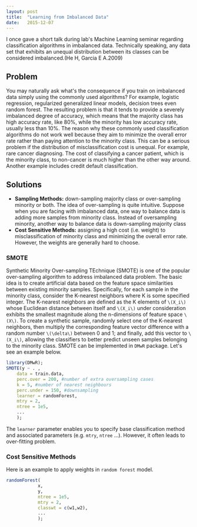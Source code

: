 ```yaml
---
layout: post
title:  "Learning from Imbalanced Data"
date:   2015-12-07
---
```

<span class="dropcap">I</span> once gave a short talk during lab's Machine Learning seminar regarding classification algorithms in imbalanced data. Technically speaking, any data set that exhibits an unequal distribution between its classes can be considered imbalanced.(He H, Garcia E A.2009)

## Problem
You may naturally ask what's the consequence if you train on imbalanced data simply using the commonly used algorithms? For example, logistic regression, regularized generalized linear models, decision trees even random forest. The resulting problem is that it tends to provide a severely imbalanced degree of accuracy, which means that the majority class has high accuracy rate, like 80%, while the minority has low accuracy rate, usually less than 10%. The reason why these commonly used classification algorithms do not work well because they aim to minimize the overall error rate rather than paying attention to the minority class. This can be a serious problem if the distribution of misclassification cost is unequal. For example, rare cancer diagnosing. The cost of classifying a cancer patient, which is the minority class, to non-cancer is much higher than the other way around. Another example includes credit default classification. 
## Solutions
- **Sampling Methods:** down-sampling majority class or over-sampling
minority or both. The idea of over-sampling is quite intuitive. Suppose when you are facing with imbalanced data, one way to balance data is adding more samples from minority class. Instead of oversampling minority, another way to balance data is down-sampling majority class
- **Cost Sensitive Methods:** assigning a high cost (i.e. weight) to
misclassification of minority class and minimizing the overall error rate. However,  the weights are generally hard to choose.

### SMOTE
Synthetic Minority Over-sampling TEchnique (SMOTE) is one of the popular over-sampling algorithm to address imbalanced data problem. The basic idea is to create artificial data based on the feature space similarities between existing minority samples.
Specifically, for each sample in the minority class, consider the K-nearest
neighbors where K is some specified integer.
The K-nearest neighbors are defined as the K elements of <span>`\(X_i\)`</span> whose Euclidean distance between itself and `\(X_i\)` under consideration exhibits the smallest magnitude
along the n-dimensions of feature space `\(X\)`. 
To create a synthetic sample, randomly select one of the K-nearest
neighbors, then multiply the corresponding feature vector
difference with a random number `\(\delta\)` between 0 and 1;
and finally, add this vector to `\(X_i\)`, allowing the classifiers to better predict unseen samples belonging to the minority class.
SMOTE can be implemented in ```DMwR``` package. Let's see an example below.

```r
library(DMwR);
SMOTE(y ~ . ,
    data = train.data,
    perc.over = 200, #number of extra oversampling cases
    k = 5, #number of nearest neighbours
    perc.under = 150, #downsampling
    learner = randomForest,
    mtry = 2,
    ntree = 1e5,
    ...
    );
```

The ```learner``` parameter enables you to specify base classification method and associated parameters (e.g. ```mtry```, ```ntree``` ...). However, it often leads to over-fitting problem.

### Cost Sensitive Methods
Here is an example to apply weights in ```random forest``` model.

```r
randomForest(
			x,
			y,
			ntree = 1e5,
			mtry = 2,
			classwt = c(w1,w2),
			...
			);

```
